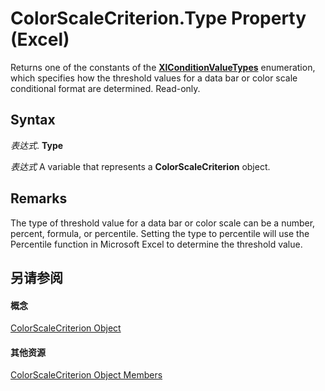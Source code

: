 
# ColorScaleCriterion.Type Property (Excel)

Returns one of the constants of the  **[XlConditionValueTypes](aa9ebfb2-ea85-7e8c-1b99-2117e00b9f4a.md)** enumeration, which specifies how the threshold values for a data bar or color scale conditional format are determined. Read-only.


## Syntax

 _表达式_. **Type**

 _表达式_ A variable that represents a **ColorScaleCriterion** object.


## Remarks

The type of threshold value for a data bar or color scale can be a number, percent, formula, or percentile. Setting the type to percentile will use the Percentile function in Microsoft Excel to determine the threshold value.


## 另请参阅


#### 概念


[ColorScaleCriterion Object](8b7ffd61-b843-3995-d872-e07d35adfedc.md)
#### 其他资源


[ColorScaleCriterion Object Members](http://msdn.microsoft.com/library/5bf6725a-98a8-99cf-42d2-0808e9a74421%28Office.15%29.aspx)